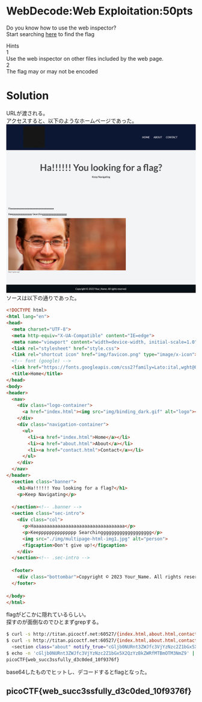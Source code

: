 # WebDecode:Web Exploitation:50pts
Do you know how to use the web inspector?  
Start searching [here](http://titan.picoctf.net:60527/) to find the flag  

Hints  
1  
Use the web inspector on other files included by the web page.  
2  
The flag may or may not be encoded  

# Solution
URLが渡される。  
アクセスすると、以下のようなホームページであった。  
![site.png](site/site.png)  
ソースは以下の通りであった。  
```html
<!DOCTYPE html>
<html lang="en">
<head>
  <meta charset="UTF-8">
  <meta http-equiv="X-UA-Compatible" content="IE=edge">
  <meta name="viewport" content="width=device-width, initial-scale=1.0">
  <link rel="stylesheet" href="style.css">
  <link rel="shortcut icon" href="img/favicon.png" type="image/x-icon">
  <!-- font (google) -->
  <link href="https://fonts.googleapis.com/css2?family=Lato:ital,wght@0,400;0,700;1,400&display=swap" rel="stylesheet">
  <title>Home</title>
</head>
<body>
<header>
  <nav>
    <div class="logo-container">
      <a href="index.html"><img src="img/binding_dark.gif" alt="logo"></a>
    </div>
    <div class="navigation-container">
      <ul>
        <li><a href="index.html">Home</a></li>
        <li><a href="about.html">About</a></li>
        <li><a href="contact.html">Contact</a></li>
      </ul>
    </div>
  </nav>
</header>
  <section class="banner">
    <h1>Ha!!!!!! You looking for a flag?</h1>
    <p>Keep Navigating</p>
  
  </section><!-- .banner -->
  <section class="sec-intro">
    <div class="col">
      <p>Haaaaaaaaaaaaaaaaaaaaaaaaaaaaaaaaaa</p>
      <p>Keepppppppppppppp Searchinggggggggggggggggggg</p>
      <img src="./img/multipage-html-img1.jpg" alt="person">
      <figcaption>Don't give up!</figcaption>
    </div>
  </section><!-- .sec-intro -->
  
  <footer>
    <div class="bottombar">Copyright © 2023 Your_Name. All rights reserved.</div>
  </footer>
  
</body>
</html>
```
flagがどこかに隠れているらしい。  
探すのが面倒なのでひとまずgrepする。  
```bash
$ curl -s http://titan.picoctf.net:60527/{index.html,about.html,contact.html} | grep picoCTF
$ curl -s http://titan.picoctf.net:60527/{index.html,about.html,contact.html} | grep cGljb
  <section class="about" notify_true="cGljb0NURnt3ZWJfc3VjYzNzc2Z1bGx5X2QzYzBkZWRfMTBmOTM3NmZ9">
$ echo -n 'cGljb0NURnt3ZWJfc3VjYzNzc2Z1bGx5X2QzYzBkZWRfMTBmOTM3NmZ9' | base64 -d
picoCTF{web_succ3ssfully_d3c0ded_10f9376f}
```
base64したものでヒットし、デコードするとflagとなった。  

## picoCTF{web_succ3ssfully_d3c0ded_10f9376f}